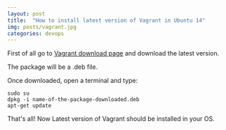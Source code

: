 ```yaml
---
layout: post
title:  "How to install latest version of Vagrant in Ubuntu 14"
img: posts/vagrant.jpg
categories: devops
---
```


First of all go to [Vagrant download page](https://www.vagrantup.com/downloads.html) and download the latest version.

The package will be a .deb file.

Once downloaded, open a terminal and type:

```
sudo su
dpkg -i name-of-the-package-downloaded.deb
apt-get update
```

That's all! Now Latest version of Vagrant should be installed in your OS.